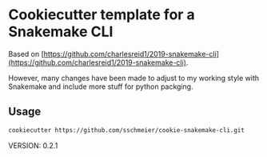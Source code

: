 # Cookiecutter template for a Snakemake CLI

Based on [https://github.com/charlesreid1/2019-snakemake-cli](https://github.com/charlesreid1/2019-snakemake-cli).

However, many changes have been made to adjust to my working style with Snakemake and include more stuff for python packging.


## Usage

```bash
cookiecutter https://github.com/sschmeier/cookie-snakemake-cli.git
```

VERSION: 0.2.1